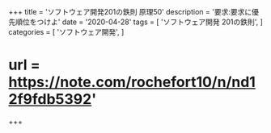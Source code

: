 +++
title = 'ソフトウェア開発201の鉄則 原理50'
description = '要求:要求に優先順位をつけよ'
date = '2020-04-28'
tags = [
    'ソフトウェア開発 201の鉄則',
]
categories = [
    'ソフトウェア開発',
]
# url = https://note.com/rochefort10/n/nd12f9fdb5392'
+++
